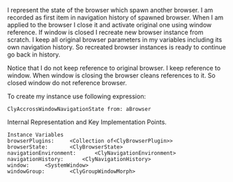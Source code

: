 I represent the state of the browser which spawn another browser.
I am recorded as first item in navigation history of spawned browser.
When I am applied to the browser I close it and activate original one using window reference. If window is closed I recreate new browser instance from scratch.
I keep all original browser parameters in my variables including its own navigation history. So recreated browser instances is ready to continue go back in history. 

Notice that I do not keep reference to original browser. I keep reference to window. When window is closing the browser cleans references to it. So closed window do not reference browser.

To create my instance use following expression: 

	ClyAccrossWindowNavigationState from: aBrowser 
	
Internal Representation and Key Implementation Points.

    Instance Variables
	browserPlugins:		<Collection of<ClyBrowserPlugin>>
	browserState:		<ClyBrowserState>
	navigationEnvironment:		<ClyNavigationEnvironment>
	navigationHistory:		<ClyNavigationHistory>
	window:		<SystemWindow>
	windowGroup:		<ClyGroupWindowMorph>